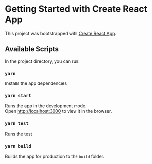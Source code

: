 # Getting Started with Create React App

This project was bootstrapped with [Create React App](https://github.com/facebook/create-react-app).

## Available Scripts

In the project directory, you can run:

### `yarn`
Installs the app dependencies

### `yarn start`

Runs the app in the development mode.\
Open [http://localhost:3000](http://localhost:3000) to view it in the browser.

### `yarn test`

Runs the test

### `yarn build`

Builds the app for production to the `build` folder.
